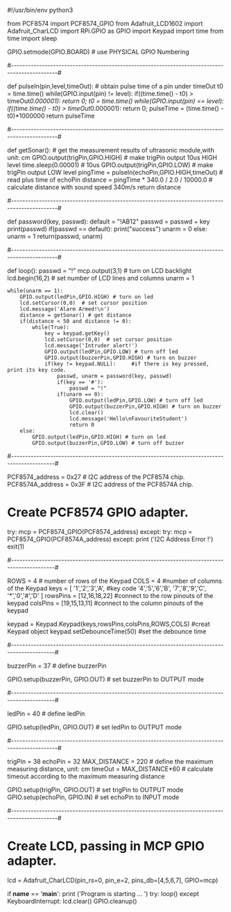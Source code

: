 #!/usr/bin/env python3

from PCF8574 import PCF8574_GPIO
from Adafruit_LCD1602 import Adafruit_CharLCD
import RPi.GPIO as GPIO
import Keypad
import time
from time import sleep

GPIO.setmode(GPIO.BOARD)        # use PHYSICAL GPIO Numbering

#----------------------------------------------------------------------------------------------#

def pulseIn(pin,level,timeOut): # obtain pulse time of a pin under timeOut
    t0 = time.time()
    while(GPIO.input(pin) != level):
        if((time.time() - t0) > timeOut*0.000001):
            return 0;
    t0 = time.time()
    while(GPIO.input(pin) == level):
        if((time.time() - t0) > timeOut*0.000001):
            return 0;
    pulseTime = (time.time() - t0)*1000000
    return pulseTime

#----------------------------------------------------------------------------------------------#
    
def getSonar():     # get the measurement results of ultrasonic module,with unit: cm
    GPIO.output(trigPin,GPIO.HIGH)      # make trigPin output 10us HIGH level 
    time.sleep(0.00001)     # 10us
    GPIO.output(trigPin,GPIO.LOW) # make trigPin output LOW level 
    pingTime = pulseIn(echoPin,GPIO.HIGH,timeOut)   # read plus time of echoPin
    distance = pingTime * 340.0 / 2.0 / 10000.0     # calculate distance with sound speed 340m/s 
    return distance

#----------------------------------------------------------------------------------------------#

def password(key, passwd):
	default = "!AB12"
	passwd = passwd + key
	print(passwd)
	if(passwd == default):
		print("success")
		unarm = 0
	else:
		unarm = 1
	return(passwd, unarm)

#----------------------------------------------------------------------------------------------#

def loop():
	passwd = "!"
	mcp.output(3,1)     # turn on LCD backlight
	lcd.begin(16,2)     # set number of LCD lines and columns
	unarm = 1		
		
	while(unarm == 1):
		GPIO.output(ledPin,GPIO.HIGH) # turn on led
		lcd.setCursor(0,0)  # set cursor position
		lcd.message('Alarm Armed!\n')
		distance = getSonar() # get distance			
		if(distance < 50 and distance != 0):
			while(True):
				key = keypad.getKey()
				lcd.setCursor(0,0)  # set cursor position
				lcd.message('Intruder alert!')
				GPIO.output(ledPin,GPIO.LOW) # turn off led
				GPIO.output(buzzerPin,GPIO.HIGH) # turn on buzzer
				if(key != keypad.NULL):     #if there is key pressed, print its key code.
					passwd, unarm = password(key, passwd)
					if(key == '#'):
						passwd = "!"
					if(unarm == 0):
						GPIO.output(ledPin,GPIO.LOW) # turn off led
						GPIO.output(buzzerPin,GPIO.HIGH) # turn on buzzer
						lcd.clear()
						lcd.message('Hello\nFavouriteStudent')
						return 0
		else:
			GPIO.output(ledPin,GPIO.HIGH) # turn on led
			GPIO.output(buzzerPin,GPIO.LOW) # turn off buzzer


#---------------------------------------------------------------------------------------------#

PCF8574_address = 0x27  # I2C address of the PCF8574 chip.
PCF8574A_address = 0x3F  # I2C address of the PCF8574A chip.
# Create PCF8574 GPIO adapter.
try:
    mcp = PCF8574_GPIO(PCF8574_address)
except:
    try:
        mcp = PCF8574_GPIO(PCF8574A_address)
    except:
        print ('I2C Address Error !')
        exit(1)

#---------------------------------------------------------------------------------------------#

ROWS = 4        # number of rows of the Keypad
COLS = 4        #number of columns of the Keypad
keys =  [   '1','2','3','A',    #key code
            '4','5','6','B',
            '7','8','9','C',
            '*','0','#','D'     ]
rowsPins = [12,16,18,22]        #connect to the row pinouts of the keypad
colsPins = [19,15,13,11]        #connect to the column pinouts of the keypad

keypad = Keypad.Keypad(keys,rowsPins,colsPins,ROWS,COLS)    #creat Keypad object
keypad.setDebounceTime(50)      #set the debounce time

#---------------------------------------------------------------------------------------------#

buzzerPin = 37    # define buzzerPin

GPIO.setup(buzzerPin, GPIO.OUT)   # set buzzerPin to OUTPUT mode

#---------------------------------------------------------------------------------------------#

ledPin = 40       # define ledPin

GPIO.setup(ledPin, GPIO.OUT)    # set ledPin to OUTPUT mode

#----------------------------------------------------------------------------------------------#

trigPin = 38
echoPin = 32
MAX_DISTANCE = 220          # define the maximum measuring distance, unit: cm
timeOut = MAX_DISTANCE*60   # calculate timeout according to the maximum measuring distance

GPIO.setup(trigPin, GPIO.OUT)   # set trigPin to OUTPUT mode
GPIO.setup(echoPin, GPIO.IN)    # set echoPin to INPUT mode

#----------------------------------------------------------------------------------------------#

# Create LCD, passing in MCP GPIO adapter.
lcd = Adafruit_CharLCD(pin_rs=0, pin_e=2, pins_db=[4,5,6,7], GPIO=mcp)

if __name__ == '__main__':
    print ('Program is starting ... ')
    try:
        loop()
    except KeyboardInterrupt:
        lcd.clear()
        GPIO.cleanup()
